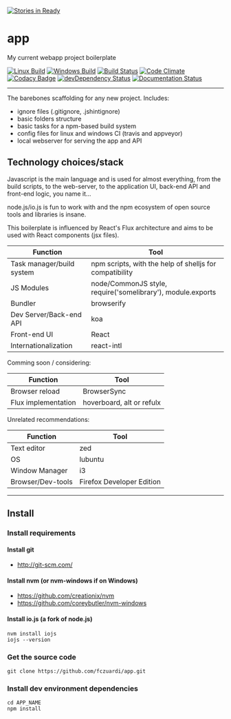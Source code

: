 [![Stories in Ready](https://badge.waffle.io/fczuardi/app.png?label=ready&title=Ready)](https://waffle.io/fczuardi/app)
# app
My current webapp project boilerplate

[![Linux Build](https://travis-ci.org/fczuardi/app.svg)](https://travis-ci.org/fczuardi/app)
[![Windows Build](https://ci.appveyor.com/api/projects/status/knff59625s294m7c?svg=true)](https://ci.appveyor.com/project/fczuardi/app)
[![Build Status](https://semaphoreapp.com/api/v1/projects/2fa7e4a1-38b5-4be8-9fe1-9a56fe0db689/361723/shields_badge.svg)](https://semaphoreapp.com/fczuardi/app)
[![Code Climate](https://codeclimate.com/github/fczuardi/app/badges/gpa.svg)](https://codeclimate.com/github/fczuardi/app)
[![Codacy Badge](https://www.codacy.com/project/badge/70cbbef2a38a4dac902aa5c34e62ff00)](https://www.codacy.com/public/fabricio/app)
[![devDependency Status](https://david-dm.org/fczuardi/app/dev-status.svg)](https://david-dm.org/fczuardi/app#info=devDependencies)
[![Documentation Status](https://readthedocs.org/projects/fczapp/badge/?version=latest)](https://readthedocs.org/projects/fczapp/?badge=latest)

-----

The barebones scaffolding for any new project. Includes:

- ignore files (.gitignore, .jshintignore)
- basic folders structure
- basic tasks for a npm-based build system
- config files for linux and windows CI (travis and appveyor)
- local webserver for serving the app and API

Technology choices/stack
------------------------

Javascript is the main language and is used for almost everything,
from the build scripts, to the web-server, to the application UI,
back-end API and front-end logic, you name it…

node.js/io.js is fun to work with and the npm ecosystem of open
source tools and libraries is insane.

This boilerplate is influenced by React's Flux architecture
and aims to be used with React components (jsx files).

| Function                  | Tool          |
|---------------------------|---------------|
| Task manager/build system | npm scripts, with the help of shelljs for compatibility|
| JS Modules                | node/CommonJS style, require('somelibrary'), module.exports   |
| Bundler                   | browserify    |
| Dev Server/Back-end API   | koa           |
| Front-end UI              | React         |
| Internationalization      | react-intl    |

Comming soon / considering:

| Function                  | Tool          |
|---------------------------|---------------|
| Browser reload            | BrowserSync   |
| Flux implementation       | hoverboard, alt or refulx |

Unrelated recommendations:

| Function                  | Tool          |
|---------------------------|---------------|
| Text editor               | zed           |
| OS                        | lubuntu       |
| Window Manager            | i3            |
| Browser/Dev-tools         | Firefox Developer Edition |

-----

Install
-------

### Install requirements

#### Install git
 - http://git-scm.com/

#### Install nvm (or nvm-windows if on Windows)

- https://github.com/creationix/nvm
- https://github.com/coreybutler/nvm-windows

#### Install io.js (a fork of node.js)

    nvm install iojs
    iojs --version

### Get the source code

    git clone https://github.com/fczuardi/app.git

### Install dev environment dependencies

    cd APP_NAME
    npm install
